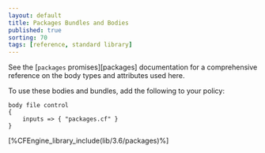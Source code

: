 ```yaml
---
layout: default
title: Packages Bundles and Bodies
published: true
sorting: 70
tags: [reference, standard library]
---
```


See the [`packages` promises][packages] documentation for a
comprehensive reference on the body types and attributes used here.

To use these bodies and bundles, add the following to your policy:

```cf3
body file control
{
	inputs => { "packages.cf" }
}
```




[%CFEngine_library_include(lib/3.6/packages)%]

